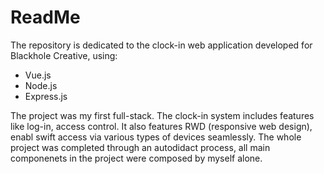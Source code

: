 # ReadMe
The repository is dedicated to the clock-in web application developed for Blackhole Creative, using:
* Vue.js
* Node.js
* Express.js

The project was my first full-stack. The clock-in system includes features like log-in, access control. It also features RWD (responsive web design), enabl swift access via various types of devices seamlessly. The whole project was completed through an autodidact process, all main componenets in the project were composed by myself alone.
